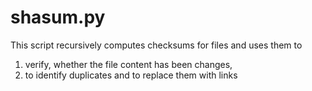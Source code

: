 # shasum.py

This script recursively computes checksums for files and uses them to
 1. verify, whether the file content has been changes,
 2. to identify duplicates and to replace them with links

